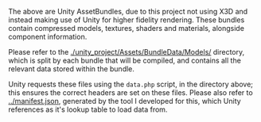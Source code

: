 The above are Unity AssetBundles, due to this project not using X3D and instead making use of Unity for higher fidelity rendering. These bundles contain compressed models, textures, shaders and materials, alongside component information.

Please refer to the <a href="unity_project/Assets/BundleData/Models/">./unity_project/Assets/BundleData/Models/</a> directory, which is split by each bundle that will be compiled, and contains all the relevant data stored within the bundle.

Unity requests these files using the `data.php` script, in the directory above; this ensures the correct headers are set on these files. Please also refer to <a href="https://raw.githubusercontent.com/vk234-sussex/Web3D/main/assetbundle_backend/manifest.json">../manifest.json</a>, generated by the tool I developed for this, which Unity references as it's lookup table to load data from. 